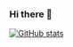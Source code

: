 ### Hi there 👋

[![GitHub stats](https://github-readme-stats.vercel.app/api?username=rarumdj)](https://github.com/rarumdj/github-readme-stats)
<!--
**rarumdj/rarumdj** is a ✨ _special_ ✨ repository because its `README.md` (this file) appears on your GitHub profile.

Here are some ideas to get you started:

- 🔭 I’m currently working on ...
- 🌱 I’m currently learning ...
- 👯 I’m looking to collaborate on ...
- 🤔 I’m looking for help with ...
- 💬 Ask me about ...
- 📫 How to reach me: ...
- 😄 Pronouns: ...
- ⚡ Fun fact: ...
-->
